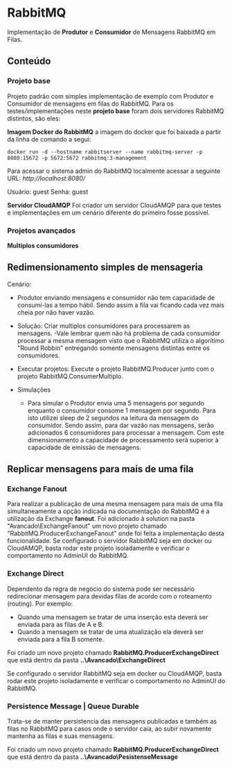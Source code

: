 # RabbitMQ

Implementação de **Produtor** e **Consumidor** de Mensagens RabbitMQ em Filas.



## Conteúdo

### Projeto base
Projeto padrão com simples implementação de exemplo com Produtor e Consumidor de mensagens em filas do RabbitMQ.
Para os testes/implementações neste **projeto base**  foram dois servidores RabbitMQ distintos, são eles:

**Imagem Docker do RabbitMQ**
 a imagem do docker que foi baixada a partir da linha de comando a segui:

    docker run -d --hostname rabbitserver --name rabbitmq-server -p 8080:15672 -p 5672:5672 rabbitmq:3-management

Para acessar o sistema admin do RabbitMQ localmente acessar a seguinte URL:
*http://localhost:8080/*

Usuário: guest
Senha: guest

**Servidor CloudAMQP** 
Foi criador um servidor CloudAMQP para que testes e implementações em um cenário diferente do primeiro fosse possível.




### Projetos avançados
**Multiplos consumidores**

Redimensionamento simples de mensageria
----------------------------------------

Cenário:

- Produtor enviando mensagens e consumidor não tem capacidade de consumí-las a tempo hábil.
Sendo assim a fila vai ficando cada vez mais cheia por não haver vazão.

- Solução:
Criar multiplos consumidores para processarem as mensagens.
	-Vale lembrar quem não há problema de cada consumidor processar a mesma mensagem visto que 
	o RabbitMQ utiliza o algorítimo "Round Robbin" entregando somente mensagens distintas entre os consumidores.


- Executar projetos:
	Execute o projeto RabbitMQ.Producer junto com o projeto RabbitMQ.ConsumerMultiplo.

- Simulações
	- Para simular o Produtor envia uma 5 mensagens por segundo enquanto o consumidor consome 1 mensagem por segundo.
	Para isto utilizei sleep de 2 segundos na leitura da mensagem do consumidor. Sendo assim, para dar vazão nas mensagens,
	serão adicionados 6 consumidores para processar a mensagem. Com este dimensionamento a capacidade de processamento será
	superior à capacidade de emissão de mensagens.


## Replicar mensagens para mais de uma fila
### Exchange Fanout
Para realizar a publicação de uma mesma mensagem para mais de uma fila simultaneamente a opção indicada na documentação do RabbitMQ é a utilização da Exchange **fanout**.
Foi adicionado à solution na pasta "Avancado\ExchangeFanout" um novo projeto chamado "RabbitMQ.ProducerExchangeFanout" onde foi feita a implementação desta funcionalidade.
Se configurado o servidor RabbitMQ seja em docker ou CloudAMQP, basta rodar este projeto isoladamente e verificar o comportamento no AdminUI do RabbitMQ.


### Exchange Direct
Dependento da regra de negócio do sistema pode ser necessário redirecionar mensagem para devidas filas de acordo com o roteamento (routing). Por exemplo:
 
 - Quando uma mensagem se tratar de uma inserção esta deverá ser enviada para as filas de A e B.
 - Quando a mensagem se tratar de uma atualização ela deverá ser enviada para a fila B somente.

Foi criado um novo projeto chamado **RabbitMQ.ProducerExchangeDirect** que está dentro da pasta **..\Avancado\ExchangeDirect**

Se configurado o servidor RabbitMQ seja em docker ou CloudAMQP, basta rodar este projeto isoladamente e verificar o comportamento no AdminUI do RabbitMQ.


### Persistence Message | Queue Durable

Trata-se de manter persistencia das mensagens publicadas e também as filas no RabbitMQ para casos onde 
o servidor caia, ao subir novamente mantenha as filas e suas mensagens.

Foi criado um novo projeto chamado **RabbitMQ.ProducerExchangeDirect** que está dentro da pasta **..\Avancado\PesistenseMessage**
